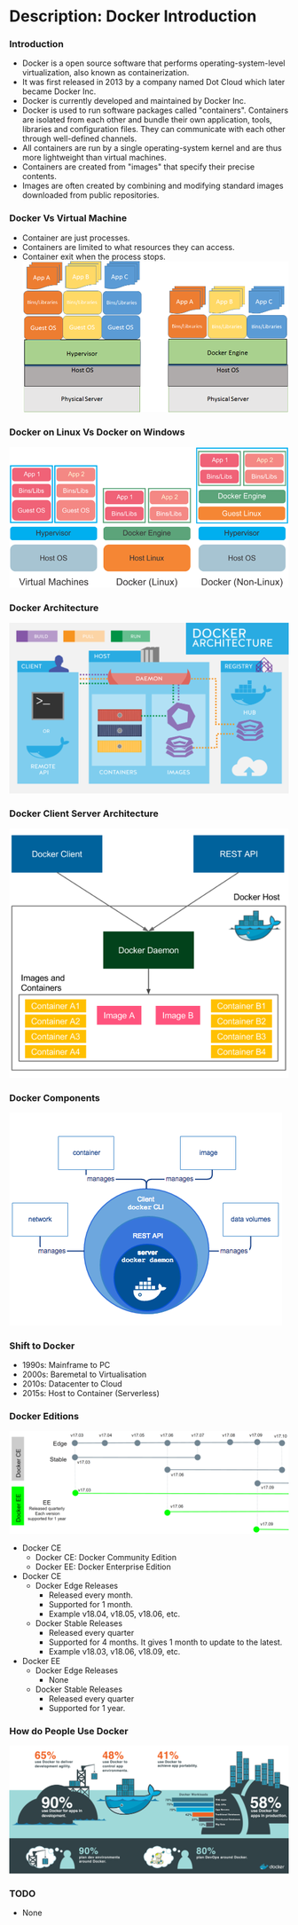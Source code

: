 # Description: Docker Introduction

### Introduction
* Docker is a open source software that performs operating-system-level virtualization, also known as containerization.
* It was first released in 2013 by a company named Dot Cloud which later became Docker Inc.
* Docker is currently developed and maintained by Docker Inc.
* Docker is used to run software packages called "containers". Containers are isolated from each other and bundle their 
  own application, tools, libraries and configuration files. They can communicate with each other through well-defined 
  channels.
* All containers are run by a single operating-system kernel and are thus more lightweight than virtual machines. 
* Containers are created from "images" that specify their precise contents.
* Images are often created by combining and modifying standard images downloaded from public repositories.

### Docker Vs Virtual Machine
* Container are just processes.
* Containers are limited to what resources they can access.
* Container exit when the process stops.
![](images/docker-vs-virtual-machine.png)

### Docker on Linux Vs Docker on Windows
![](images/docker-linux-vs-windows.png)

### Docker Architecture
![](images/docker-architechture.png)

### Docker Client Server Architecture
![](images/docker-client-server.png)

### Docker Components
![](images/docker-engine-components-flow.png)

### Shift to Docker
* 1990s: Mainframe to PC
* 2000s: Baremetal to Virtualisation
* 2010s: Datacenter to Cloud
* 2015s: Host to Container (Serverless)

### Docker Editions
![](images/docker-ce-vs-ee-lifecycle.png)
* Docker CE
    - Docker CE: Docker Community Edition
    - Docker EE: Docker Enterprise Edition
* Docker CE
    - Docker Edge Releases
        - Released every month.
        - Supported for 1 month. 
        - Example v18.04, v18.05, v18.06, etc.
    - Docker Stable Releases 
        - Released every quarter 
        - Supported for 4 months. It gives 1 month to update to the latest.
        - Example v18.03, v18.06, v18.09, etc. 
* Docker EE
    - Docker Edge Releases
        - None
    - Docker Stable Releases 
        - Released every quarter 
        - Supported for 1 year. 

### How do People Use Docker
![](images/docker-in-use-2018.png)

### TODO
* None
